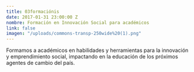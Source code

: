 ```yaml
---
title: 03formaciónis
date: 2017-01-31 23:00:00 Z
nombre: Formación en Innovación Social para académicos
link: false
imagen: "/uploads/commons-transp-250wide%20(1).png"
---
```


Formamos a académicos en habilidades y herramientas para la innovación y emprendimiento social, impactando en la educación de los próximos agentes de cambio del país.
